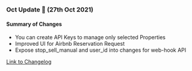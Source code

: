 ### Oct Update 🚀 (27th Oct 2021)

#### Summary of Changes
- You can create API Keys to manage only selected Properties
- Improved UI for Airbnb Reservation Request
- Expose stop_sell_manual and user_id into changes for web-hook API

[Link to Changelog](https://docs.channex.io/changelog)
